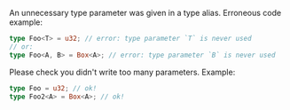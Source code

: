 An unnecessary type parameter was given in a type alias.
Erroneous code example:
```rust
type Foo<T> = u32; // error: type parameter `T` is never used
// or:
type Foo<A, B> = Box<A>; // error: type parameter `B` is never used
```
Please check you didn't write too many parameters. Example:
```rust
type Foo = u32; // ok!
type Foo2<A> = Box<A>; // ok!
```
